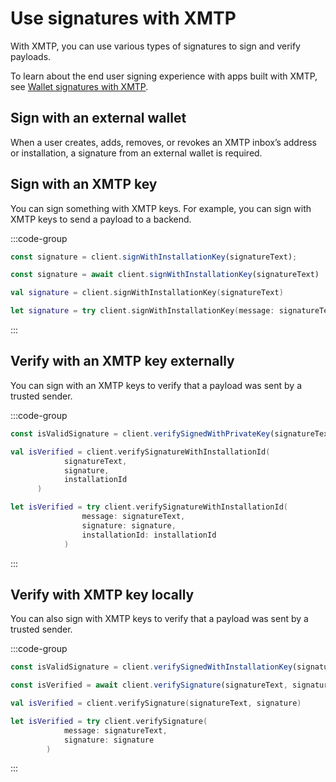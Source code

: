 # Use signatures with XMTP

With XMTP, you can use various types of signatures to sign and verify payloads.

To learn about the end user signing experience with apps built with XMTP, see [Wallet signatures with XMTP](/protocol/signatures).

## Sign with an external wallet

When a user creates, adds, removes, or revokes an XMTP inbox’s address or installation, a signature from an external wallet is required.

## Sign with an XMTP key

You can sign something with XMTP keys. For example, you can sign with XMTP keys to send a payload to a backend.

:::code-group

```js [Node]
const signature = client.signWithInstallationKey(signatureText);
```

```jsx [React Native]
const signature = await client.signWithInstallationKey(signatureText)
```

```kotlin [Kotlin]
val signature = client.signWithInstallationKey(signatureText)
```

```swift [Swift]
let signature = try client.signWithInstallationKey(message: signatureText)
```

:::

## Verify with an XMTP key externally

 You can sign with an XMTP keys to verify that a payload was sent by a trusted sender. 

:::code-group

```js [Node]
const isValidSignature = client.verifySignedWithPrivateKey(signatureText, signature, installationId);
```

```kotlin [Kotlin]
val isVerified = client.verifySignatureWithInstallationId(
            signatureText, 
            signature, 
            installationId
      )
```

```swift [Swift]
let isVerified = try client.verifySignatureWithInstallationId(
                message: signatureText,
                signature: signature,
                installationId: installationId
            )
```

:::

## Verify with XMTP key locally

 You can also sign with XMTP keys to verify that a payload was sent by a trusted sender. 

:::code-group

```js [Node]
const isValidSignature = client.verifySignedWithInstallationKey(signatureText, signature);
```

```jsx [React Native]
const isVerified = await client.verifySignature(signatureText, signature)
```

```kotlin [Kotlin]
val isVerified = client.verifySignature(signatureText, signature)
```

```swift [Swift]
let isVerified = try client.verifySignature(
            message: signatureText, 
            signature: signature
        )

```

:::
